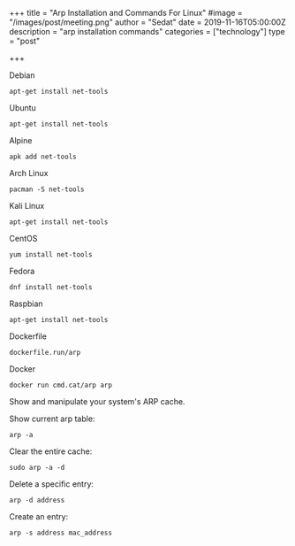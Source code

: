 +++
title = "Arp Installation and Commands For Linux"
#image = "/images/post/meeting.png"
author = "Sedat"
date = 2019-11-16T05:00:00Z
description = "arp installation commands"
categories = ["technology"]
type = "post"

+++

 Debian

`apt-get install net-tools`

 Ubuntu

`apt-get install net-tools`

 Alpine

`apk add net-tools`

 Arch Linux

`pacman -S net-tools`

 Kali Linux

`apt-get install net-tools`

 CentOS

`yum install net-tools`

 Fedora

`dnf install net-tools`

 Raspbian

`apt-get install net-tools`

 Dockerfile

 `dockerfile.run/arp`

 Docker

`docker run cmd.cat/arp arp`






Show and manipulate your system's ARP cache.

Show current arp table:

`arp -a`

Clear the entire cache:

`sudo arp -a -d`

Delete a specific entry:

`arp -d address`

Create an entry:

`arp -s address mac_address`
